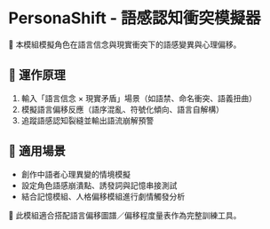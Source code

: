
# PersonaShift - 語感認知衝突模擬器

🧠 本模組模擬角色在語言信念與現實衝突下的語感變異與心理偏移。

## 📌 運作原理

1. 輸入「語言信念 × 現實矛盾」場景（如語禁、命名衝突、語義扭曲）
2. 模擬語言偏移反應（語序混亂、符號化傾向、語言自解構）
3. 追蹤語感認知裂縫並輸出語流崩解預警

## 🎯 適用場景

- 創作中語者心理異變的情境模擬
- 設定角色語感崩潰點、誘發詞與記憶串接測試
- 結合記憶模組、人格偏移模組進行劇情觸發分析

🧬 此模組適合搭配語言偏移圖譜／偏移程度量表作為完整訓練工具。
